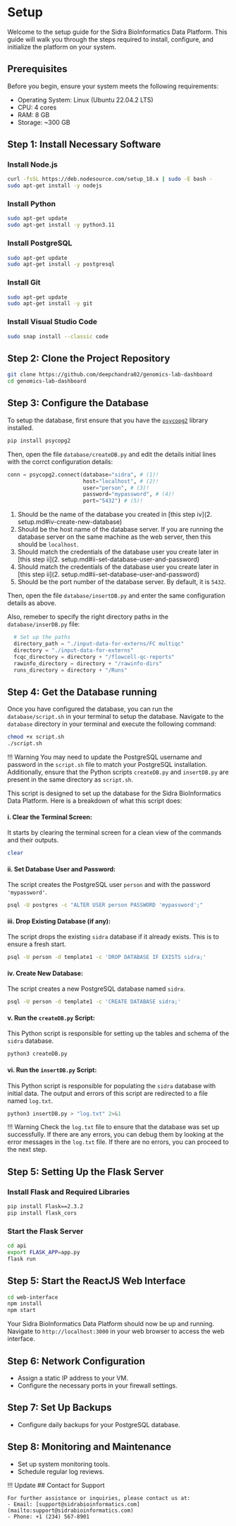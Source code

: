 # Setup

Welcome to the setup guide for the Sidra BioInformatics Data Platform. This guide will walk you through the steps required to install, configure, and initialize the platform on your system.

## Prerequisites

Before you begin, ensure your system meets the following requirements:

- Operating System: Linux (Ubuntu 22.04.2 LTS)
- CPU: 4 cores
- RAM: 8 GB
- Storage: ~300 GB

## Step 1: Install Necessary Software

### Install Node.js

```bash
curl -fsSL https://deb.nodesource.com/setup_18.x | sudo -E bash -
sudo apt-get install -y nodejs
```

### Install Python

```bash
sudo apt-get update
sudo apt-get install -y python3.11
```

### Install PostgreSQL

```bash
sudo apt-get update
sudo apt-get install -y postgresql
```

### Install Git

```bash
sudo apt-get update
sudo apt-get install -y git
```

### Install Visual Studio Code

```bash
sudo snap install --classic code
```

## Step 2: Clone the Project Repository

```bash
git clone https://github.com/deepchandra02/genomics-lab-dashboard
cd genomics-lab-dashboard
```

## Step 3: Configure the Database

To setup the database, first ensure that you have the [`psycopg2`](https://pypi.org/project/psycopg2/) library installed. 

```bash
pip install psycopg2
```

Then, open the file `database/createDB.py` and edit the details initial lines with the corrct configuration details:

```py title="database/createDB.py" linenums="4"
conn = psycopg2.connect(database="sidra", # (1)!
                        host="localhost", # (2)!
                        user="person", # (3)!
                        password="mypassword", # (4)!
                        port="5432") # (5)!
```

1.  Should be the name of the database you created in [this step iv](2. setup.md#iv-create-new-database)
2. Should be the host name of the database server. If you are running the database server on the same machine as the web server, then this should be `localhost`.
3. Should match the credentials of the database user you create later in [this step ii](2. setup.md#ii-set-database-user-and-password)
4. Should match the credentials of the database user you create later in [this step ii](2. setup.md#ii-set-database-user-and-password)
5. Should be the port number of the database server. By default, it is `5432`.

Then, open the file `database/insertDB.py` and enter the same configuration details as above.

Also, remeber to specify the right directory paths in the `database/inserDB.py` file:

```py title="database/insertDB.py" linenums="37"
  # Set up the paths
  directory_path = "./input-data-for-externs/FC multiqc"
  directory = "./input-data-for-externs"
  fcqc_directory = directory + "/flowcell-qc-reports"
  rawinfo_directory = directory + "/rawinfo-dirs"
  runs_directory = directory + "/Runs"
```

## Step 4: Get the Database running

Once you have configured the database, you can run the `database/script.sh` in your terminal to setup the database. Navigate to the `database` directory in your terminal and execute the following command:

```bash
chmod +x script.sh
./script.sh
```
!!! Warning
    You may need to update the PostgreSQL username and password in the `script.sh` file to match your PostgreSQL installation. Additionally, ensure that the Python scripts `createDB.py` and `insertDB.py` are present in the same directory as `script.sh`.

This script is designed to set up the database for the Sidra BioInformatics Data Platform. Here is a breakdown of what this script does:

#### i. **Clear the Terminal Screen:**  
  It starts by clearing the terminal screen for a clean view of the commands and their outputs.
  ```bash
  clear
  ```

#### ii. **Set Database User and Password:**  
  The script creates the PostgreSQL user `person` and with the password `'mypassword'`.
  ```bash
  psql -U postgres -c "ALTER USER person PASSWORD 'mypassword';"
  ```

#### iii. **Drop Existing Database (if any):**  
  The script drops the existing `sidra` database if it already exists. This is to ensure a fresh start.
  ```bash
  psql -U person -d template1 -c 'DROP DATABASE IF EXISTS sidra;'
  ```

#### iv. **Create New Database:**  
  The script creates a new PostgreSQL database named `sidra`.
  ```bash
  psql -U person -d template1 -c 'CREATE DATABASE sidra;'
  ```

#### v. **Run the `createDB.py` Script:**  
  This Python script is responsible for setting up the tables and schema of the `sidra` database.
  ```bash
  python3 createDB.py
  ```

#### vi. **Run the `insertDB.py` Script:**  
  This Python script is responsible for populating the `sidra` database with initial data. The output and errors of this script are redirected to a file named `log.txt`.
  ```bash
  python3 insertDB.py > "log.txt" 2>&1
  ```
!!! Warning
    Check the `log.txt` file to ensure that the database was set up successfully. If there are any errors, you can debug them by looking at the error messages in the `log.txt` file. If there are no errors, you can proceed to the next step.


## Step 5: Setting Up the Flask Server

### Install Flask and Required Libraries

```bash
pip install Flask==2.3.2
pip install flask_cors
```

### Start the Flask Server

```bash
cd api
export FLASK_APP=app.py
flask run
```

## Step 5: Start the ReactJS Web Interface

```bash
cd web-interface
npm install
npm start
```

Your Sidra BioInformatics Data Platform should now be up and running. Navigate to `http://localhost:3000` in your web browser to access the web interface.

## Step 6: Network Configuration

- Assign a static IP address to your VM.
- Configure the necessary ports in your firewall settings.

## Step 7: Set Up Backups

- Configure daily backups for your PostgreSQL database.

## Step 8: Monitoring and Maintenance

- Set up system monitoring tools.
- Schedule regular log reviews.

!!! Update
    ## Contact for Support

    For further assistance or inquiries, please contact us at:
    - Email: [support@sidrabioinformatics.com](mailto:support@sidrabioinformatics.com)
    - Phone: +1 (234) 567-8901